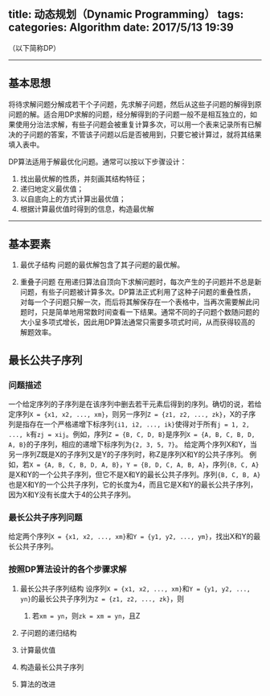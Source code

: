 title: 动态规划（Dynamic Programming）
tags:
categories: Algorithm
date: 2017/5/13 19:39
---

（以下简称DP）

***
## 基本思想
将待求解问题分解成若干个子问题，先求解子问题，然后从这些子问题的解得到原问题的解。适合用DP求解的问题，经分解得到的子问题一般不是相互独立的，如果使用分治法求解，有些子问题会被重复计算多次，可以用一个表来记录所有已解决的子问题的答案，不管该子问题以后是否被用到，只要它被计算过，就将其结果填入表中。

DP算法适用于解最优化问题。通常可以按以下步骤设计：
1. 找出最优解的性质，并刻画其结构特征；
2. 递归地定义最优值；
3. 以自底向上的方式计算出最优值；
4. 根据计算最优值时得到的信息，构造最优解
*** 


## 基本要素
1. 最优子结构
问题的最优解包含了其子问题的最优解。

2. 重叠子问题
在用递归算法自顶向下求解问题时，每次产生的子问题并不总是新问题，有些子问题被计算多次。DP算法正式利用了这种子问题的重叠性质，对每一个子问题只解一次，而后将其解保存在一个表格中，当再次需要解此问题时，只是简单地用常数时间查看一下结果。通常不同的子问题个数随问题的大小呈多项式增长，因此用DP算法通常只需要多项式时间，从而获得较高的解题效率。

## 最长公共子序列
### 问题描述
一个给定序列的子序列是在该序列中删去若干元素后得到的序列。确切的说，若给定序列`X = {x1, x2, ..., xm}`，则另一序列`Z = {z1, z2, ..., zk}`，X的子序列是指存在一个严格递增下标序列`{i1, i2, ..., ik}`使得对于所有`j = 1, 2, ..., k`有`zj = xij`。例如，序列`Z = {B, C, D, B}`是序列`X = {A, B, C, B, D, A, B}`的子序列，相应的递增下标序列为`{2, 3, 5, 7}`。
给定两个序列X和Y，当另一序列Z既是X的子序列又是Y的子序列时，称Z是序列X和Y的公共子序列。
例如，若`X = {A, B, C, B, D, A, B}`，`Y = {B, D, C, A, B, A}`，序列`{B, C, A}`是X和Y的一个公共子序列，但它不是X和Y的最长公共子序列。序列`{B, C, B, A}`也是X和Y的一个公共子序列，它的长度为4，而且它是X和Y的最长公共子序列，因为X和Y没有长度大于4的公共子序列。

### 最长公共子序列问题
给定两个序列`X = {x1, x2, ..., xm}`和`Y = {y1, y2, ..., ym}`，找出X和Y的最长公共子序列。

### 按照DP算法设计的各个步骤求解
1. 最长公共子序列结构
设序列`X = {x1, x2, ..., xm}`和`Y = {y1, y2, ..., yn}`的最长公共子序列为`Z = {z1, z2, ..., zk}`，则  
    1. 若`xm = yn`，则`zk = xm = yn`，且Z

2. 子问题的递归结构
3. 计算最优值
4. 构造最长公共子序列
5. 算法的改进

